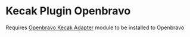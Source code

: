 # Kecak Plugin Openbravo

Requires [Openbravo Kecak Adapter](https://github.com/kinnara-digital-studio/com.kinnarastudio.openbravo.kecakadapter) module to be installed to Openbravo
